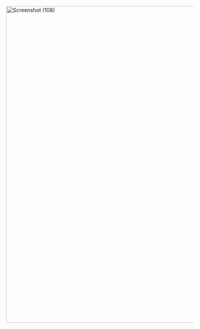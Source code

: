 <img width="1606" height="850" alt="Screenshot (108)" src="https://github.com/user-attachments/assets/043195ca-7ebd-45fe-9337-252c09b833a1" />
